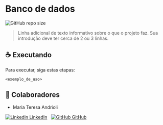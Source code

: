# Banco de dados

![GitHub repo size](https://img.shields.io/github/repo-size/mariaandrioli/banco-de-dados?style=for-the-badge)

> Linha adicional de texto informativo sobre o que o projeto faz. Sua introdução deve ter cerca de 2 ou 3 linhas. 

## ☕ Executando 

Para executar, siga estas etapas:

```
<exemplo_de_uso>
```


## 🤝 Colaboradores

- Maria Teresa Andrioli 

[![Linkedin](https://i.stack.imgur.com/gVE0j.png) LinkedIn](https://www.linkedin.com/in/mariateresaandrioli/)
&nbsp;
[![GitHub](https://i.stack.imgur.com/tskMh.png) GitHub](https://github.com/mariaandrioli)